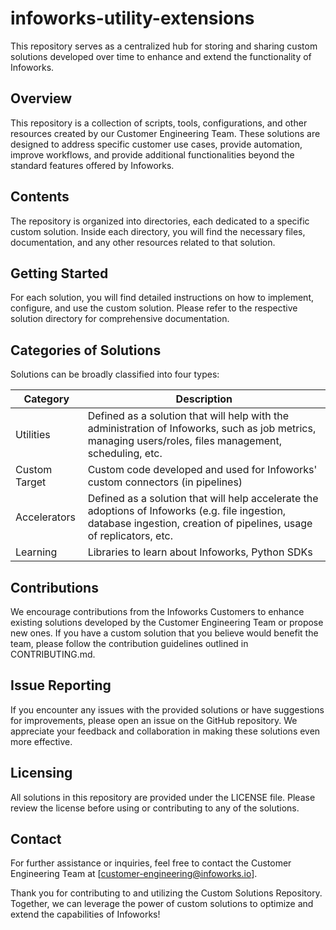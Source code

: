 # infoworks-utility-extensions

This repository serves as a centralized hub for storing and sharing custom solutions developed over time to enhance and extend the functionality of Infoworks.

## Overview
This repository is a collection of scripts, tools, configurations, and other resources created by our Customer Engineering Team. These solutions are designed to address specific customer use cases, provide automation, improve workflows, and provide additional functionalities beyond the standard features offered by Infoworks.

## Contents
The repository is organized into directories, each dedicated to a specific custom solution. Inside each directory, you will find the necessary files, documentation, and any other resources related to that solution.

## Getting Started
For each solution, you will find detailed instructions on how to implement, configure, and use the custom solution. Please refer to the respective solution directory for comprehensive documentation.

## Categories of Solutions

Solutions can be broadly classified into four types:

| Category | Description |
|---------|-------------|
| Utilities | Defined as a solution that will help with the administration of Infoworks, such as job metrics, managing users/roles, files management, scheduling, etc. |
| Custom Target | Custom code developed and used for Infoworks' custom connectors (in pipelines) |
| Accelerators | Defined as a solution that will help accelerate the adoptions of Infoworks (e.g. file ingestion, database ingestion, creation of pipelines, usage of replicators, etc. |
| Learning | Libraries to learn about Infoworks, Python SDKs |
	
	

## Contributions
We encourage contributions from the Infoworks Customers to enhance existing solutions developed by the Customer Engineering Team or propose new ones. If you have a custom solution that you believe would benefit the team, please follow the contribution guidelines outlined in CONTRIBUTING.md.

## Issue Reporting
If you encounter any issues with the provided solutions or have suggestions for improvements, please open an issue on the GitHub repository. We appreciate your feedback and collaboration in making these solutions even more effective.

## Licensing
All solutions in this repository are provided under the LICENSE file. Please review the license before using or contributing to any of the solutions.

## Contact
For further assistance or inquiries, feel free to contact the Customer Engineering Team at [customer-engineering@infoworks.io].

Thank you for contributing to and utilizing the Custom Solutions Repository. Together, we can leverage the power of custom solutions to optimize and extend the capabilities of Infoworks!
